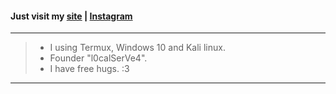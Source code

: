 
#### Just visit my [site](https://nicksaltfoxu.ml) | [Instagram](https://instagram.com/nicksalt.xyz)
---------------------------------------------
> * I using Termux, Windows 10 and Kali linux.
> * Founder "l0calSerVe4".
> * I have free hugs. :3
---------------------------------------------
<!--
**BlueBerrySans365/BlueBerrySans365** is a ✨ _special_ ✨ repository because its `README.md` (this file) appears on your GitHub profile.

Here are some ideas to get you started:

- 🔭 I’m currently working on ...
- 🌱 I’m currently learning ...
- 👯 I’m looking to collaborate on ...
- 🤔 I’m looking for help with ...
- 💬 Ask me about ...
- 📫 How to reach me: ...
- 😄 Pronouns: ...
- ⚡ Fun fact: ...
-->

